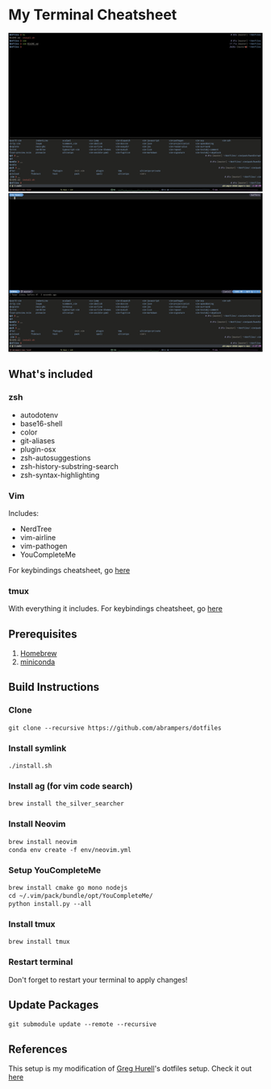 # My Terminal Cheatsheet

![Terminal](assets/tmux.png "Terminal") ![Vim](assets/vim.png "Vim")

## What's included
### zsh
* autodotenv
* base16-shell
* color
* git-aliases
* plugin-osx
* zsh-autosuggestions
* zsh-history-substring-search
* zsh-syntax-highlighting

### Vim
Includes:
* NerdTree
* vim-airline
* vim-pathogen
* YouCompleteMe

For keybindings cheatsheet, go [here](vim-cheatsheet.md)

### tmux
With everything it includes. For keybindings cheatsheet, go [here](tmux-cheatsheet.md)

## Prerequisites
1. [Homebrew](https://brew.sh)
2. [miniconda](https://docs.conda.io/en/latest/miniconda.html)

## Build Instructions
### Clone
```sh-session
git clone --recursive https://github.com/abrampers/dotfiles
```

### Install symlink
```sh-session
./install.sh
```

### Install ag (for vim code search)
```sh-session
brew install the_silver_searcher
```

### Install Neovim
```sh-session
brew install neovim
conda env create -f env/neovim.yml
```

### Setup YouCompleteMe
```sh-session
brew install cmake go mono nodejs
cd ~/.vim/pack/bundle/opt/YouCompleteMe/
python install.py --all
```

### Install tmux
```sh-session
brew install tmux
```

### Restart terminal
Don't forget to restart your terminal to apply changes!

## Update Packages
```sh-session
git submodule update --remote --recursive
```

## References
This setup is my modification of [Greg Hurell](https://github.com/wincent)'s dotfiles setup. Check it out [here](https://github.com/wincent/wincent)
